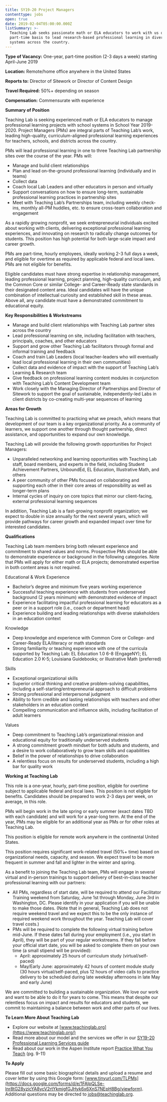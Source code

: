 ```yaml
---
title: SY19-20 Project Managers
contenttype: jobs
open: true
date: 2019-02-04T05:00:00.000Z
listSummary: >-
  Teaching Lab seeks passionate math or ELA educators to work with us on a
  part-time basis to lead research-based professional learning in diverse school
  systems across the country.
---
```

**Type of Vacancy:** One-year, part-time position (2-3 days a week) starting April-June 2019

**Location:** Remote/home office anywhere in the United States

**Reports to:** Director of Sitework or Director of Content Design

**Travel Required:** 50%+ depending on season

**Compensation:** Commensurate with experience

**Summary of Position**

Teaching Lab is seeking experienced math or ELA educators to manage professional learning projects with school systems in School Year 2019-2020. Project Managers (PMs) are integral parts of Teaching Lab’s work, leading high-quality, curriculum-aligned professional learning experiences for teachers, schools, and districts across the country.

PMs will lead professional learning in one to three Teaching Lab partnership sites over the course of the year. PMs will:

* Manage and build client relationships
* Plan and lead on-the-ground professional learning (individually and in teams)
* Collect data
* Coach local Lab Leaders and other educators in person and virtually
* Support conversations on how to ensure long-term, sustainable professional learning practices in partnership sites
* Meet with Teaching Lab’s Partnerships team, including weekly check-ins, monthly all-PM huddles, etc. to ensure cross-team collaboration and engagement

As a rapidly growing nonprofit, we seek entrepreneurial individuals excited about working with clients, delivering exceptional professional learning experiences, and innovating on research to radically change outcomes for students. This position has high potential for both large-scale impact and career growth.

PMs are part-time, hourly employees, ideally working 2-3 full days a week, and eligible for overtime as required by applicable federal and local laws. PMs are not eligible for benefits.

Eligible candidates must have strong expertise in relationship management, leading professional learning, project planning, high-quality curriculum, and the Common Core or similar College- and Career-Ready state standards in their designated content area. Ideal candidates will have the unique combination of intellectual curiosity and established skill in these areas. Above all, any candidate must have a demonstrated commitment to educational equity.

**Key Responsibilities & Workstreams**

* Manage and build client relationships with Teaching Lab partner sites across the country
* Lead professional learning on site, including facilitation with teachers, principals, coaches, and other educators
* Support and grow other Teaching Lab facilitators through formal and informal training and feedback
* Coach and train Lab Leaders (local teacher-leaders who will eventually lead local professional learning in their own communities)
* Collect data and evidence of impact with the support of Teaching Lab’s Learning & Research team
* Give feedback on professional learning content modules in conjunction with Teaching Lab’s Content Development team
* Work closely with the Managing Director of Partnerships and Director of Sitework to support the goal of sustainable, independently-led Labs in client districts by co-creating multi-year sequences of learning

**Areas for Growth**

Teaching Lab is committed to practicing what we preach, which means that development of our team is a key organizational priority. As a community of learners, we support one another through thought partnership, direct assistance, and opportunities to expand our own knowledge.

Teaching Lab will provide the following growth opportunities for Project Managers:

* Unparalleled networking and learning opportunities with Teaching Lab staff, board members, and experts in the field, including Student Achievement Partners, UnboundEd, EL Education, Illustrative Math, and others
* A peer community of other PMs focused on collaborating and supporting each other in their core areas of responsibility as well as longer-term plans
* Internal cycles of inquiry on core topics that mirror our client-facing, external professional learning sequences

In addition, Teaching Lab is a fast-growing nonprofit organization; we expect to double in size annually for the next several years, which will provide pathways for career growth and expanded impact over time for interested candidates.

**Qualifications**

Teaching Lab team members bring both relevant experience and commitment to shared values and norms. Prospective PMs should be able to demonstrate experience or background in the following categories. Note that PMs will apply for either math or ELA projects; demonstrated expertise in both content areas is not required.

Educational & Work Experience

* Bachelor’s degree and minimum five years working experience
* Successful teaching experience with students from underserved background (2 years minimum) with demonstrated evidence of impact
* Experience facilitating impactful professional learning for educators as a peer or in a support role (i.e., coach or department head)
* Experience building and leading relationships with diverse stakeholders in an education context

Knowledge

* Deep knowledge and experience with Common Core or College- and Career-Ready ELA/literacy or math standards
* Strong familiarity or teaching experience with one of the curricula supported by Teaching Lab: EL Education 1.0 6-8 (EngageNY); EL Education 2.0 K-5; Louisiana Guidebooks; or Illustrative Math (preferred)

Skills

* Exceptional organizational skills
* Superior critical thinking and creative problem-solving capabilities, including a self-starting/entrepreneurial approach to difficult problems
* Strong professional and interpersonal judgment
* Ability to form credible and lasting relationships with teachers and other stakeholders in an education context
* Compelling communication and influence skills, including facilitation of adult learners

Values

* Deep commitment to Teaching Lab’s organizational mission and educational equity for traditionally underserved students
* A strong commitment growth mindset for both adults and students, and a desire to work collaboratively to grow team skills and capabilities
* Belief in the power of relationships to drive collaboration
* A relentless focus on results for underserved students, including a high bar for quality work

**Working at Teaching Lab**

This role is a one-year, hourly, part-time position, eligible for overtime subject to applicable federal and local laws. This position is not eligible for benefits. Candidates should be prepared to work 2-3 days per week, on average, in this role.

PMs will begin work in the late spring or early summer (exact dates TBD with each candidate) and will work for a year-long term. At the end of the year, PMs may be eligible for an additional year as PMs or for other roles at Teaching Lab.

This position is eligible for remote work anywhere in the continental United States.

This position requires significant work-related travel (50%+ time) based on organizational needs, capacity, and season. We expect travel to be more frequent in summer and fall and lighter in the winter and spring.

As a benefit to joining the Teaching Lab team, PMs will engage in several virtual and in-person trainings to support delivery of best-in-class teacher professional learning with our partners:

* All PMs, regardless of start date, will be required to attend our Facilitator Training weekend from Saturday, June 1st through Monday, June 3rd in Washington, DC. Please identify in your application if you will be unable to make those dates. (Note that in general, Teaching Lab does not require weekend travel and we expect this to be the only instance of required weekend work throughout the year. Teaching Lab will cover travel costs.)
* PMs will be required to complete the following virtual training before mid-June. If these dates fall during your employment (i.e., you start in April), they will be part of your regular workstreams. If they fall before your official start date, you will be asked to complete them on your own time (a small stipend will be provided):
  * April: approximately 25 hours of curriculum study (virtual/self-paced)
  * May/Early June: approximately 42 hours of content module study (30 hours virtual/self-paced, plus 12 hours of video calls to practice delivery to be scheduled during late weekday afternoons in late May and early June)

We are committed to building a sustainable organization. We love our work and want to be able to do it for years to come. This means that despite our relentless focus on impact and results for educators and students, we commit to maintaining a balance between work and other parts of our lives.

**To Learn More About Teaching Lab**

* Explore our website at [www.teachinglab.org](https://www.teachinglab.org/)
* Read more about our model and the services we offer in our [SY19-20 Professional Learning Services guide
  ](https://www.dropbox.com/s/tbolveueiy4kbbg/SY19-20%20Teaching%20Lab%20Professional%20Learning%20Services.pdf?dl=0)
* Read about our work in the Aspen Institute report [Practice What You Teach](https://assets.aspeninstitute.org/content/uploads/2017/04/Practice-What-You-Teach.pdf) (pg. 9-11)

**To Apply**

Please fill out some basic biographical details and upload a resume and cover letter by using this Google form: [www.tinyurl.com/TLPMs](https://docs.google.com/forms/d/e/1FAIpQLSe-lnr8tG28yzicYA8ycV2rtYkmjgfGJHyk6x6XnS7NEpH8Bg/viewform). Additional questions may be directed to jobs@teachinglab.org.
